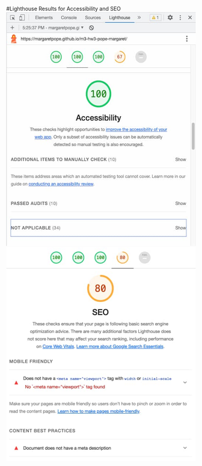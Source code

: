 #Lighthouse Results for Accessibility and SEO
<br><img src="Lighthouse_Accessibility.jpg" height="623" width="535">
<img src="Lighthouse_SEO.jpg" height="570" width ="514">